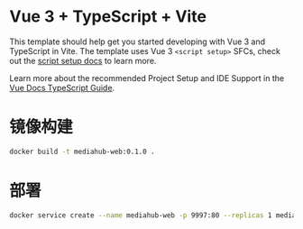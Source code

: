 # Vue 3 + TypeScript + Vite

This template should help get you started developing with Vue 3 and TypeScript in Vite. The template uses Vue 3 `<script setup>` SFCs, check out the [script setup docs](https://v3.vuejs.org/api/sfc-script-setup.html#sfc-script-setup) to learn more.

Learn more about the recommended Project Setup and IDE Support in the [Vue Docs TypeScript Guide](https://vuejs.org/guide/typescript/overview.html#project-setup).


# 镜像构建
```bash
docker build -t mediahub-web:0.1.0 .
```

# 部署
```bash
docker service create --name mediahub-web -p 9997:80 --replicas 1 mediahub-web:0.1.0
```